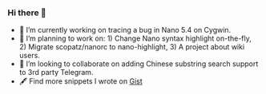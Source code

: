 ### Hi there 👋

- 🔭 I’m currently working on tracing a bug in Nano 5.4 on Cygwin.
- 🤔 I’m planning to work on: 1) Change Nano syntax highlight on-the-fly, 2) Migrate scopatz/nanorc to nano-highlight, 3) A project about wiki users.
- 👯 I’m looking to collaborate on adding Chinese substring search support to 3rd party Telegram.
- 🖋 Find more snippets I wrote on [Gist](https://gist.github.com/davidhcefx/starred)

<!--
Here are some ideas to get you started:

- 🔭 I’m currently working on ...
- 🌱 I’m currently learning ...
- 👯 I’m looking to collaborate on ...
- 🤔 I’m looking for help with ...
- 💬 Ask me about ...
- 📫 How to reach me: ...
- 😄 Pronouns: ...
- ⚡ Fun fact: ...
-->
